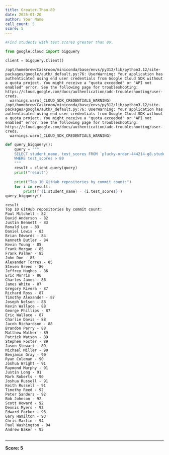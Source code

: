 ```yaml
---
title: Greater-Than-80
date: 2025-01-20
author: Your Name
cell_count: 5
score: 5
---
```


```python
#Find students with test scores greater than 80.
```


```python
from google.cloud import bigquery
```


```python
client = bigquery.Client()
```

    /opt/homebrew/Caskroom/miniconda/base/envs/py312/lib/python3.12/site-packages/google/auth/_default.py:76: UserWarning: Your application has authenticated using end user credentials from Google Cloud SDK without a quota project. You might receive a "quota exceeded" or "API not enabled" error. See the following page for troubleshooting: https://cloud.google.com/docs/authentication/adc-troubleshooting/user-creds. 
      warnings.warn(_CLOUD_SDK_CREDENTIALS_WARNING)
    /opt/homebrew/Caskroom/miniconda/base/envs/py312/lib/python3.12/site-packages/google/auth/_default.py:76: UserWarning: Your application has authenticated using end user credentials from Google Cloud SDK without a quota project. You might receive a "quota exceeded" or "API not enabled" error. See the following page for troubleshooting: https://cloud.google.com/docs/authentication/adc-troubleshooting/user-creds. 
      warnings.warn(_CLOUD_SDK_CREDENTIALS_WARNING)



```python
def query_bigquery():
    query = """
    SELECT student_name, test_scores FROM `plucky-order-444214-g8.student_data.student_data_madhuri` 
    WHERE test_scores > 80
    """
    result = client.query(query)
    print("result")
    
    print("Top 10 GitHub repositories by commit count:")
    for i in result:
        print(f'{i.student_name} - {i.test_scores}')
query_bigquery()
```

    result
    Top 10 GitHub repositories by commit count:
    Paul Mitchell - 82
    David Anderson - 82
    Justin Bennett - 83
    Ronald Lee - 83
    Daniel Lewis - 83
    Brian Edwards - 84
    Kenneth Butler - 84
    Kevin Young - 85
    Frank Morgan - 85
    Frank Palmer - 85
    John Doe - 85
    Alexander Torres - 85
    Steven Green - 86
    Jeffrey Hughes - 86
    Eric Morris - 86
    Charles James - 86
    James White - 87
    Gregory Rivera - 87
    Richard Ross - 87
    Timothy Alexander - 87
    Joseph Nelson - 88
    Kevin Wallace - 88
    George Phillips - 87
    Eric Wallace - 87
    Charlie Davis - 88
    Jacob Richardson - 88
    Brandon Perry - 88
    Matthew Walker - 89
    Patrick Watson - 89
    Stephen Foster - 89
    Jason Stewart - 89
    Michael Miller - 90
    Benjamin Gray - 90
    Ryan Coleman - 90
    Joshua Wright - 91
    Raymond Murphy - 91
    Justin Long - 91
    Mark Roberts - 90
    Joshua Russell - 91
    Keith Russell - 91
    Timothy Reed - 92
    Peter Sanders - 92
    Bob Johnson - 92
    Scott Howard - 92
    Dennis Myers - 92
    Edward Parker - 93
    Gary Hamilton - 93
    Chris Martin - 94
    Paul Washington - 94
    Andrew Baker - 95



```python

```


---
**Score: 5**
